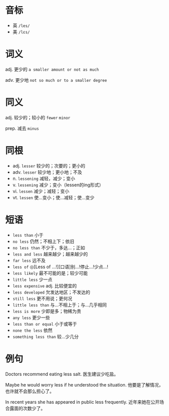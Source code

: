# 音标

- 英 `/les/`
- 美 `/lɛs/`

# 词义

adj. 更少的
`a smaller amount or not as much`

adv. 更少地
`not so much or to a smaller degree`

# 同义

adj. 较少的；较小的
`fewer` `minor`

prep. 减去
`minus`

# 同根

- adj. `lesser` 较少的；次要的；更小的
- adv. `lesser` 较少地；更小地；不及
- n. `lessening` 减轻，减少；变小
- v. `lessening` 减少；变小（lessen的ing形式）
- vi. `lessen` 减少；减轻；变小
- vt. `lessen` 使…变小；使…减轻；使…变少

# 短语

- `less than` 小于
- `no less` 仍然；不相上下；依旧
- `no less than` 不少于，多达…；正如
- `less and less` 越来越少；越来越少的
- `far less` 远不及
- `less of` ◎[Less of …!][口语]别…!停止…!少点…!
- `less likely` 最不可能的是；较少可能
- `little less` 少一点
- `less expensive` adj. 比较便宜的
- `less developed` 欠发达地区；不发达的
- `still less` 更不用说；更何况
- `little less than` 与…不相上于；与…几乎相同
- `less is more` 少即是多；物稀为贵
- `any less` 更少一些
- `less than or equal` 小于或等于
- `none the less` 依然
- `something less than` 较…少几分

# 例句

Doctors recommend eating less salt.
医生建议少吃盐。

Maybe he would worry less if he understood the situation.
他要是了解情况，也许就不会那么担心了。

In recent years she has appeared in public less frequently.
近年来她在公开场合露面的次数少了。


